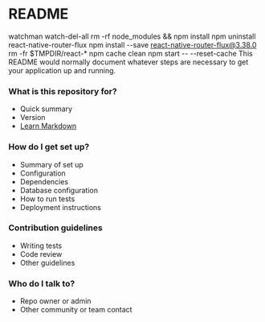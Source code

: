# README #

watchman watch-del-all
rm -rf node_modules && npm install
npm uninstall react-native-router-flux
npm install --save react-native-router-flux@3.38.0
rm -fr $TMPDIR/react-*
npm cache clean
npm start -- --reset-cache
This README would normally document whatever steps are necessary to get your application up and running.

### What is this repository for? ###

* Quick summary
* Version
* [Learn Markdown](https://bitbucket.org/tutorials/markdowndemo)

### How do I get set up? ###

* Summary of set up
* Configuration
* Dependencies
* Database configuration
* How to run tests
* Deployment instructions

### Contribution guidelines ###

* Writing tests
* Code review
* Other guidelines

### Who do I talk to? ###

* Repo owner or admin
* Other community or team contact